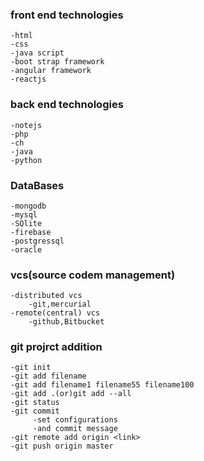 ### front end technologies
    -html
	-css
	-java script
	-boot strap framework
	-angular framework
	-reactjs
### back end technologies
    -notejs
	-php
	-ch
	-java
	-python
### DataBases
    -mongodb
	-mysql
	-SQlite
	-firebase
	-postgressql
	-oracle
### vcs(source codem management)	
    -distributed vcs
        -git,mercurial
    -remote(central) vcs
        -github,Bitbucket

### git projrct addition
    -git init
    -git add filename
    -git add filename1 filename55 filename100
    -git add .(or)git add --all
    -git status
    -git commit
         -set configurations
         -and commit message
    -git remote add origin <link>
    -git push origin master
    
